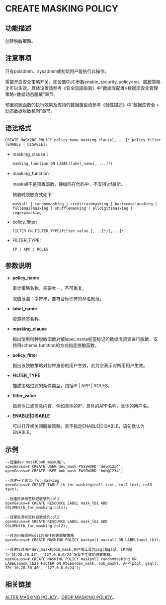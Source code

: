# CREATE MASKING POLICY<a name="ZH-CN_TOPIC_0306525303"></a>

## 功能描述<a name="section1163224811518"></a>

创建脱敏策略。

## 注意事项<a name="zh-cn_topic_0059777586_s0bb17f15d73a4d978ef028b2686e0f7a"></a>

只有poladmin、sysadmin或初始用户能执行此操作。

需要开启安全策略开关，即设置GUC参数enable\_security\_policy=on，脱敏策略才可以生效。具体设置请参考《安全加固指南》中“数据库配置\>数据库安全管理策略\>数据动态脱敏”章节。

预置脱敏函数的执行效果及支持的数据类型请参考《特性描述》中“数据库安全 \> 动态数据脱敏机制”章节。

## 语法格式<a name="zh-cn_topic_0059777586_sa46c661c13834b8389614f75e47a3efa"></a>

```
CREATE MASKING POLICY policy_name masking_clause[, ...]* policy_filter [ENABLE | DISABLE];
```

-   masking\_clause：

    ```
    masking_function ON LABEL(label_name[, ...]*)
    ```

-   masking\_function：

    maskall不是预置函数，硬编码在代码中，不支持\\df展示。

    预置时脱敏方式如下：

    ```
    maskall | randommasking | creditcardmasking | basicemailmasking | fullemailmasking | shufflemasking | alldigitsmasking | regexpmasking
    ```


-   policy\_filter:

    ```
    FILTER ON FILTER_TYPE(filter_value [,...]*)[,...]*
    ```


-   FILTER\_TYPE:

    ```
    IP | APP | ROLES
    ```


## 参数说明<a name="section2852173114389"></a>

-   **policy\_name**

    审计策略名称，需要唯一，不可重复。

    取值范围：字符串，要符合标识符的命名规范。

-   **label\_name**

    资源标签名称。

-   **masking\_clause**

    指出使用何种脱敏函数对被label\_name标签标记的数据库资源进行脱敏，支持用schema.function的方式指定脱敏函数。

-   **policy\_filter**

    指出该脱敏策略对何种身份的用户生效，若为空表示对所用用户生效。


-   **FILTER\_TYPE**

    描述策略过滤的条件类型，包括IP | APP | ROLES。

-   **filter\_value**

    指具体过滤信息内容，例如具体的IP，具体的APP名称，具体的用户名。


-   **ENABLE|DISABLE**

    可以打开或关闭脱敏策略。若不指定ENABLE|DISABLE，语句默认为ENABLE。


## 示例<a name="section7854941155112"></a>

```
--创建dev_mask和bob_mask用户。
openGauss=# CREATE USER dev_mask PASSWORD 'dev@1234';
openGauss=# CREATE USER bob_mask PASSWORD 'bob@1234';

--创建一个表tb_for_masking
openGauss=# CREATE TABLE tb_for_masking(col1 text, col2 text, col3 text);

--创建资源标签标记敏感列col1
openGauss=# CREATE RESOURCE LABEL mask_lb1 ADD COLUMN(tb_for_masking.col1);

--创建资源标签标记敏感列col2
openGauss=# CREATE RESOURCE LABEL mask_lb2 ADD COLUMN(tb_for_masking.col2);

--对访问敏感列col1的操作创建脱敏策略
openGauss=# CREATE MASKING POLICY maskpol1 maskall ON LABEL(mask_lb1);

--创建仅对用户dev_mask和bob_mask,客户端工具为psql和gsql，IP地址为'10.20.30.40', '127.0.0.0/24'场景下生效的脱敏策略。
openGauss=# CREATE MASKING POLICY maskpol2 randommasking ON LABEL(mask_lb2) FILTER ON ROLES(dev_mask, bob_mask), APP(psql, gsql), IP('10.20.30.40', '127.0.0.0/24');
```

## 相关链接<a name="zh-cn_topic_0059778277_s4693856e1f6240dc98de7d6faf52f136"></a>

[ALTER MASKING POLICY](ALTER-MASKING-POLICY.md)，[DROP MASKING POLICY](DROP-MASKING-POLICY.md)。

